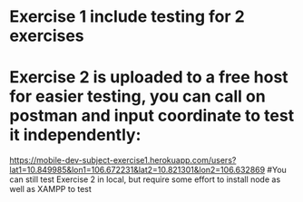 # Exercise 1 include testing for 2 exercises
# Exercise 2 is uploaded to a free host for easier testing, you can call on postman and input coordinate to test it independently: 
https://mobile-dev-subject-exercise1.herokuapp.com/users?lat1=10.849985&lon1=106.672231&lat2=10.821301&lon2=106.632869
#You can still test Exercise 2 in local, but require some effort to install node as well as XAMPP to test